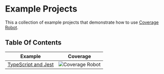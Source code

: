 # Example Projects

This a collection of example projects that demonstrate how to use [Coverage Robot](https://coveragerobot.com).

## Table Of Contents

| Example                                          | Coverage                                                                                                                                                |
|--------------------------------------------------|---------------------------------------------------------------------------------------------------------------------------------------------------------|
| [TypeScript and Jest](examples/typescript-jest/) | ![Coverage Robot](https://api.coveragerobot.com/v1/graph/github/coverage-robot/demo/badge.svg?token=074035b4a5797b68699e3428c3713ff9db5caaba650c530bfa) |